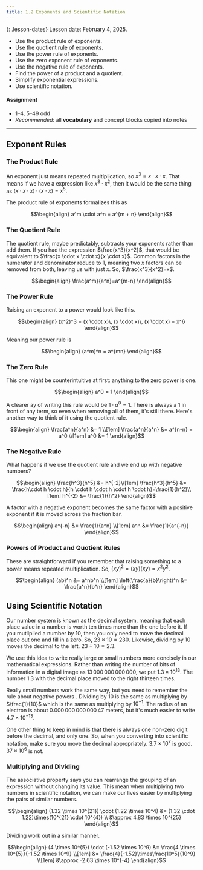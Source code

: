 ```yaml
---
title: 1.2 Exponents and Scientific Notation
---
```


{: .lesson-dates}
Lesson date: February 4, 2025.

- Use the product rule of exponents.
- Use the quotient rule of exponents.
- Use the power rule of exponents.
- Use the zero exponent rule of exponents.
- Use the negative rule of exponents.
- Find the power of a product and a quotient.
- Simplify exponential expressions.
- Use scientific notation.

#### Assignment

- 1–4, 5–49 odd
- *Recommended*: all **vocabulary** and concept blocks copied into notes

---

## Exponent Rules

### The Product Rule

An exponent just means repeated multiplication, so $x^3 = x \cdot x \cdot x$. That means if we have a expression like $x^3 \cdot x^2$, then it would be the same thing as $(x \cdot x \cdot x)\cdot(x \cdot x)=x^5$.

The product rule of exponents formalizes this as

$$\begin{align}
a^m \cdot a^n = a^{m + n}
\end{align}$$

### The Quotient Rule

The quotient rule, maybe predictably, subtracts your exponents rather than add them. If you had the expression $\frac{x^3}{x^2}$, that would be equivalent to $\frac{x \cdot x \cdot x}{x \cdot x}$. Common factors in the numerator and denominator reduce to 1, meaning two $x$ factors can be removed from both, leaving us with just $x$. So, $\frac{x^3}{x^2}=x$.

$$\begin{align}
\frac{a^m}{a^n}=a^{m-n}
\end{align}$$

### The Power Rule

Raising an exponent to a power would look like this.

$$\begin{align}
(x^2)^3 = (x \cdot x)\, (x \cdot x)\, (x \cdot x) = x^6
\end{align}$$

Meaning our power rule is

$$\begin{align}
(a^m)^n = a^{mn}
\end{align}$$

### The Zero Rule

This one might be counterintuitive at first: anything to the zero power is one.

$$\begin{align}
a^0 = 1
\end{align}$$

A clearer ay of writing this rule would be $1\cdot a^0 = 1$. There is always a $1$ in front of any term, so even when removing all of them, it's still there. Here's another way to think of it using the quotient rule.

$$\begin{align}
\frac{a^n}{a^n} &= 1 \\[1em]
\frac{a^n}{a^n} &= a^{n-n} = a^0 \\[1em]
a^0 &= 1
\end{align}$$

### The Negative Rule

What happens if we use the quotient rule and we end up with negative numbers?

$$\begin{align}
\frac{h^3}{h^5} &= h^{-2}\\[1em]
\frac{h^3}{h^5} &= \frac{h\cdot h \cdot h}{h \cdot h \cdot h \cdot h \cdot h}=\frac{1}{h^2}\\[1em]
h^{-2} &= \frac{1}{h^2}
\end{align}$$

A factor with a negative exponent becomes the same factor with a positive exponent if it is moved across the fraction bar.

$$\begin{align}
a^{-n} &= \frac{1}{a^n} \\[1em]
a^n    &= \frac{1}{a^{-n}}
\end{align}$$

### Powers of Product and Quotient Rules

These are straightforward if you remember that raising something to a power means repeated multiplication. So, $(xy)^2=(xy)(xy) = x^2y^2$.

$$\begin{align}
(ab)^n &= a^nb^n \\[1em]
\left(\frac{a}{b}\right)^n &= \frac{a^n}{b^n}
\end{align}$$

## Using Scientific Notation

Our number system is known as the decimal system, meaning that each place value in a number is worth ten times more than the one before it. If you mutliplied a number by 10, then you only need to move the decimal place out one and fill in a zero. So, $23\times 10=230$. Likewise, dividing by 10 moves the decimal to the left. $23 \div 10 = 2.3$.

We use this idea to write really large or small numbers more concisely in our mathematical expressions. Rather than writing the number of bits of information in a digital image as $13\, 000\, 000\, 000\, 000$, we put $1.3\times10^{13}$. The number $1.3$ with the decimal place moved to the right thirteen times.

Really small numbers work the same way, but you need to remember the rule about negative powers . Dividing by 10 is the same as multiplying by $\frac{1}{10}$ which is the same as multiplying by $10^{-1}$. The radius of an electron is about $0.000\, 000\, 000\, 000\, 47$ meters, but it's much easier to write $4.7\times 10^{-13}$.

One other thing to keep in mind is that there is always one non-zero digit before the decimal, and only one. So, when you converting into scientific notation, make sure you move the decimal appropriately. $3.7\times10^7$ is good. $37\times 10^6$ is not.

### Multiplying and Dividing

The associative property says you can rearrange the grouping of an expression without changing its value. This mean when multiplying two numbers in scientific notation, we can make our lives easier by multiplying the pairs of similar numbers.

$$\begin{align}
(1.32 \times 10^{21}) \cdot (1.22 \times 10^4) &= (1.32 \cdot 1.22)\times(10^{21} \cdot 10^{4}) \\
    &\approx 4.83 \times 10^{25}
\end{align}$$

Dividing work out in a similar manner.

$$\begin{align}
(4 \times 10^{5}) \cdot (-1.52 \times 10^9) &= \frac{4 \times 10^{5}}{-1.52 \times 10^9} \\[1em]
                                            &= \frac{4}{-1.52}\times\frac{10^5}{10^9} \\[1em]
                                            &\approx -2.63 \times 10^{-4}
\end{align}$$
